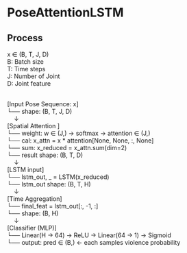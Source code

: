 # PoseAttentionLSTM
## Process
x ∈ (B, T, J, D)  
B: Batch size  
T: Time steps  
J: Number of Joint  
D: Joint feature  
&nbsp;  

[Input Pose Sequence: x]  
 └── shape: (B, T, J, D)  
&nbsp;&nbsp;&nbsp;&nbsp;↓  
[Spatial Attention ]    
 └── weight: w ∈ (J,) → softmax → attention ∈ (J,)  
 └── cal: x_attn = x * attention[None, None, :, None]  
 └── sum: x_reduced = x_attn.sum(dim=2)  
 └── result shape: (B, T, D)  
&nbsp;&nbsp;&nbsp;&nbsp;↓  
[LSTM input]  
 └── lstm_out, _ = LSTM(x_reduced)  
 └── lstm_out shape: (B, T, H)  
&nbsp;&nbsp;&nbsp;&nbsp;↓  
[Time Aggregation]  
 └── final_feat = lstm_out[:, -1, :]  
 └── shape: (B, H)  
&nbsp;&nbsp;&nbsp;&nbsp;↓  
[Classifier (MLP)]  
 └── Linear(H → 64) → ReLU → Linear(64 → 1) → Sigmoid  
 └── output: pred ∈ (B,)  ← each samples violence probability
